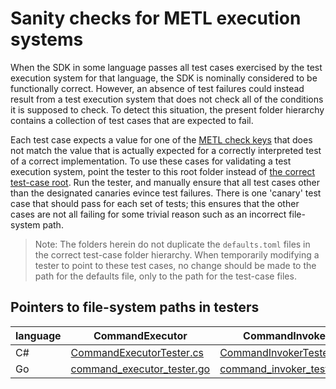 # Sanity checks for METL execution systems

When the SDK in some language passes all test cases exercised by the test execution system for that language, the SDK is nominally considered to be functionally correct.
However, an absence of test failures could instead result from a test execution system that does not check all of the conditions it is supposed to check.
To detect this situation, the present folder hierarchy contains a collection of test cases that are expected to fail.

Each test case expects a value for one of the [METL check keys](../../../../doc/dev/generated/MetlSpec.md#keyvalue-kinds) that does not match the value that is actually expected for a correctly interpreted test of a correct implementation.
To use these cases for validating a test execution system, point the tester to this root folder instead of [the correct test-case root](../Protocol/).
Run the tester, and manually ensure that all test cases other than the designated canaries evince test failures.
There is one 'canary' test case that should pass for each set of tests; this ensures that the other cases are not all failing for some trivial reason such as an incorrect file-system path.

> Note: The folders herein do not duplicate the `defaults.toml` files in the correct test-case folder hierarchy.
When temporarily modifying a tester to point to these test cases, no change should be made to the path for the defaults file, only to the path for the test-case files.

## Pointers to file-system paths in testers

| language | CommandExecutor | CommandInvoker | TelemetryReceiver | TelemetrySender |
| --- | --- | --- | --- | --- |
| C# | [CommandExecutorTester.cs](../../../../dotnet/test/Azure.Iot.Operations.Protocol.MetlTests/CommandExecutorTester.cs#L23) | [CommandInvokerTester.cs](../../../../dotnet/test/Azure.Iot.Operations.Protocol.MetlTests/CommandInvokerTester.cs#L17) | [TelemetryReceiverTester.cs](../../../../dotnet/test/Azure.Iot.Operations.Protocol.MetlTests/TelemetryReceiverTester.cs#L25) | [TelemetrySenderTester.cs](../../../../dotnet/test/Azure.Iot.Operations.Protocol.MetlTests/TelemetrySenderTester.cs#L19) |
| Go | [command_executor_tester.go](../../../../go/test/protocol/command_executor_tester.go#L41) | [command_invoker_tester.go](../../../../go/test/protocol/command_invoker_tester.go#L37) | [telemetry_receiver_tester.go](../../../../go/test/protocol/telemetry_receiver_tester.go#L39) | [telemetry_sender_tester.go](../../../../go/test/protocol/telemetry_sender_tester.go#L37) |
